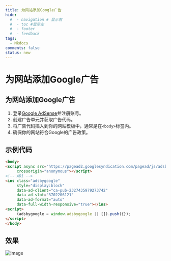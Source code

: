 ```yaml
---
title: 为网站添加Google广告
hide:
  #  - navigation # 显示右
  #  - toc #显示左
  #  - footer
  #  - feedback  
tags:
  - Mkdocs
comments: false
status: new
---
```


# 为网站添加Google广告

## 为网站添加Google广告

1. 登录[Google AdSense](https://www.google.com/adsense/start/)并注册账号。
2. 创建广告单元并获取广告代码。
3. 将广告代码插入到你的网站模板中，通常是在`<body>`标签内。
4. 确保你的网站符合Google的广告政策。

## 示例代码

```html
<body>
<script async src="https://pagead2.googlesyndication.com/pagead/js/adsbygoogle.js?client=ca-pub-2327435979273742"
     crossorigin="anonymous"></script>
<!-- AD1 -->
<ins class="adsbygoogle"
     style="display:block"
     data-ad-client="ca-pub-2327435979273742"
     data-ad-slot="3702206121"
     data-ad-format="auto"
     data-full-width-responsive="true"></ins>
<script>
     (adsbygoogle = window.adsbygoogle || []).push({});
</script>
</body>
```


## 效果


![image](https://s1.imagehub.cc/images/2025/06/29/ad5ec6e43f978a3f8d708b23389d8b3d.png)
